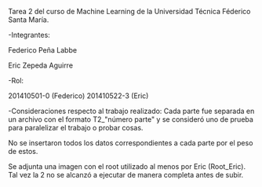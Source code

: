 Tarea 2 del curso de Machine Learning de la Universidad Técnica Féderico Santa María.


-Integrantes:

Federico Peña Labbe

Eric Zepeda Aguirre

-Rol:


201410501-0 (Federico)
201410522-3 (Eric)



-Consideraciones respecto al trabajo realizado:
Cada parte fue separada en un archivo con el formato T2_"número parte" y se consideró uno de prueba para paralelizar el trabajo o probar cosas.

No se insertaron todos los datos correspondientes a cada parte por el peso de estos.

Se adjunta una imagen con el root utilizado al menos por Eric (Root_Eric).
Tal vez la 2 no se alcanzó a ejecutar de manera completa antes de subir.
